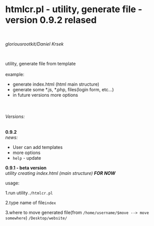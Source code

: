 <h1>htmlcr.pl - utility, generate file - <strong>version 0.9.2 relased</strong></h1>
</br>
<p><i>gloriousrootkit/Daniel Krsek</i></p>
</br>
<p>utility, generate file from template </br>
</br>
example:
<ul>
<li>generate index.html (html main structure)</li>
<li>generate some *.js, *.php, files(login form, etc...)</li>
<li>in future versions more options</li>
</ul>
</p>
</br>
<h6>Versions:</h6>
<strong>0.9.2</strong></br>
<i>news:</i>
<ul>
<li>User can add templates</li>
<li>more options</li>
<li><code>help</code> - update</li>
</ul>
<strong>0.9.1 - beta version</strong></br>
<i>utility creating index.html (main structure) <strong> FOR NOW</strong></i>
<p>usage:</p>

<p>1.run utility<code>./htmlcr.pl</code></p>
<p>2.type name of file<code>index</code></p>
<p>3.where to move generated file(from <code>/home/username/$move --> move somewhere</code>) <code>/Desktop/website/</code>

</code>



</p>
